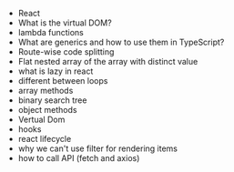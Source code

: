 - React
- What is the virtual DOM?
-  lambda functions
- What are generics and how to use them in TypeScript?
- Route-wise code splitting 
- Flat nested array  of the array with distinct value 
- what is lazy in react 
- different between loops 
- array methods 
- binary search tree 
- object methods
- Vertual Dom
- hooks
- react lifecycle
- why we can't use filter for rendering items
- how to call API (fetch and axios)